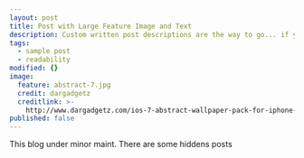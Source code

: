 ```yaml
---
layout: post
title: Post with Large Feature Image and Text
description: Custom written post descriptions are the way to go... if you're not lazy.
tags:
  - sample post
  - readability
modified: {}
image:
  feature: abstract-7.jpg
  credit: dargadgetz
  creditlink: >-
    http://www.dargadgetz.com/ios-7-abstract-wallpaper-pack-for-iphone-5-and-ipod-touch-retina/
published: false
---
```


This blog under minor maint.
There are some hiddens posts
